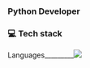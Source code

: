 ### Python Developer

### 💻 Tech stack 

Languages_________<img src="https://img.shields.io/badge/Python-d93b32?style=for-the-badge&logo=python&logoColor=black"/>
